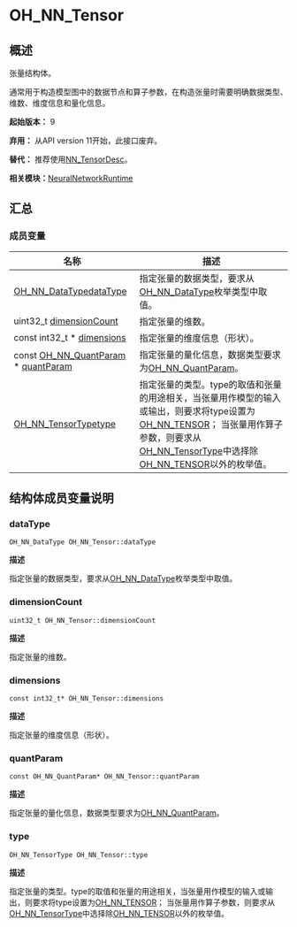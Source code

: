 # OH_NN_Tensor


## 概述

张量结构体。

通常用于构造模型图中的数据节点和算子参数，在构造张量时需要明确数据类型、维数、维度信息和量化信息。

**起始版本：** 9

**弃用：** 从API version 11开始，此接口废弃。

**替代：** 推荐使用[NN_TensorDesc](_neural_network_runtime.md#nn_tensordesc)。

**相关模块：**[NeuralNetworkRuntime](_neural_network_runtime.md)


## 汇总


### 成员变量

| 名称 | 描述 | 
| -------- | -------- |
| [OH_NN_DataType](_neural_network_runtime.md#oh_nn_datatype)[dataType](#datatype) | 指定张量的数据类型，要求从[OH_NN_DataType](_neural_network_runtime.md#oh_nn_datatype)枚举类型中取值。 | 
| uint32_t [dimensionCount](#dimensioncount) | 指定张量的维数。 | 
| const int32_t \* [dimensions](#dimensions) | 指定张量的维度信息（形状）。 | 
| const [OH_NN_QuantParam](_o_h___n_n___quant_param.md) \* [quantParam](#quantparam) | 指定张量的量化信息，数据类型要求为[OH_NN_QuantParam](_o_h___n_n___quant_param.md)。 | 
| [OH_NN_TensorType](_neural_network_runtime.md#oh_nn_tensortype)[type](#type) | 指定张量的类型。type的取值和张量的用途相关，当张量用作模型的输入或输出，则要求将type设置为[OH_NN_TENSOR](_neural_network_runtime.md)； 当张量用作算子参数，则要求从[OH_NN_TensorType](_neural_network_runtime.md#oh_nn_tensortype)中选择除[OH_NN_TENSOR](_neural_network_runtime.md)以外的枚举值。 | 


## 结构体成员变量说明


### dataType

```
OH_NN_DataType OH_NN_Tensor::dataType
```

**描述**

指定张量的数据类型，要求从[OH_NN_DataType](_neural_network_runtime.md#oh_nn_datatype)枚举类型中取值。


### dimensionCount

```
uint32_t OH_NN_Tensor::dimensionCount
```

**描述**

指定张量的维数。


### dimensions

```
const int32_t* OH_NN_Tensor::dimensions
```

**描述**

指定张量的维度信息（形状）。


### quantParam

```
const OH_NN_QuantParam* OH_NN_Tensor::quantParam
```

**描述**

指定张量的量化信息，数据类型要求为[OH_NN_QuantParam](_o_h___n_n___quant_param.md)。


### type

```
OH_NN_TensorType OH_NN_Tensor::type
```

**描述**

指定张量的类型。type的取值和张量的用途相关，当张量用作模型的输入或输出，则要求将type设置为[OH_NN_TENSOR](_neural_network_runtime.md)； 当张量用作算子参数，则要求从[OH_NN_TensorType](_neural_network_runtime.md#oh_nn_tensortype)中选择除[OH_NN_TENSOR](_neural_network_runtime.md)以外的枚举值。
